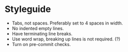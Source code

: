 # Styleguide

- Tabs, not spaces. Preferably set to 4 spaces in width.
- No indented empty lines.
- Have terminating line breaks.
- Use word wrap, breaking up lines is not required. (?)
- Turn on pre-commit checks.
